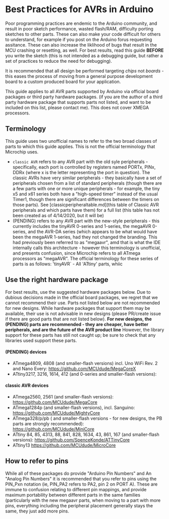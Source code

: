 # Best Practices for AVRs in Arduino
Poor programming practices are endemic to the Arduino community, and result in poor sketch performance, wasted flash/RAM, difficulty porting sketches to other parts. These can also make your code difficult for others to understand, for example if you post on the Arduino forus requesting assitance. These can also increase the liklihood of bugs that result in the MCU crashing or resetting, as well. For best results, read this guide **BEFORE** you write the sketch (this is not intended as a debugging guide, but rather a set of practices to reduce the need for debugging). 

It is recommended that all design be performed targeting *chips* not *boards* - this eases the process of moving from a general purpose development board to a custom produced board for your application.

This guide applies to all AVR parts supported by Arduino via official board packages or third party hardware packages. (if you are the author of a third party hardware package that supports parts not listed, and want to be included on this list, please contact me). This does not cover XMEGA processors. 

## Terminology
This guide uses two unofficial names to refer to the two broad classes of parts to which this guide applies. This is not the official terminology that Microchip uses. 
* `classic AVR` refers to any AVR part with the old syle peripherals - specifically, each port is controlled by registers named PORTx, PINx, DDRx (where x is the letter representing the port in question). The classic AVRs have very similar peripherals - they basically have a set of peripherals chosen from a list of standard peripherals (though there are a few parts with one or more unique peripherals - for example, the tiny x5 and x61 series both have a "high-speed timer" instead of the usual Timer1, though there are significant differences between the timers on those parts). See [classicperipheraltable.md](this table of Classic AVR peripherals and which parts have them) for a full list (this table has not been created as of 4/14/2020, but it will be)
* (PENDING) refers to any AVR part with the new-style peripherals - this currently includes the tinyAVR 0-series and 1-series, the megaAVR 0-series, and the AVR-DA series (which appears to be what would have been the megaAVR 1-series, had they not changed the branding. This had previously been referred to as "megaavr", amd that is what the IDE internally calls this architecture - however this terminology is unofficial, and presents confusion, since Microchip refers to all ATmega processors as "megaAVR".
The official terminology for these series of parts is as follows:
'tinyAVR` - All 'ATtiny' parts, whiic

## Use the right hardware package
For best results, use the suggested hardware packages below. Due to dubious decisions made in the official board packages, we regret that we cannot recommend their use. Parts not listed below are not recommended for new designs. While hardware packages that support them may be available, their use is not advisable in new designs (please PR/create issue if there are good parts that are not listed below).
**For new designs, the (PENDING) parts are recommended - they are cheaper, have better peripherals, and are the future of the AVR product line** However, the library support for these parts has still not caught up; be sure to check that any libraries used support these parts.

#### (PENDING) devices
* ATmega4809, 4808 (and smaller-flash versions) incl. Uno WiFi Rev. 2 and Nano Every: https://github.com/MCUdude/MegaCoreX
* ATtiny3217, 3216, 1614, 412 (and 0-series and smaller-flash versions): 

#### classic AVR devices
* ATmega2560, 2561 (and smaller-flash versions): https://github.com/MCUdude/MegaCore
* ATmega1284p (and smaller-flash versions), incl. Sanguino: https://github.com/MCUdude/MightyCore
* ATmega328/p/pb ( and smaller-flash versions - for new designs, the PB parts are strongly recommended): https://github.com/MCUdude/MiniCore
* ATtiny 84, 85, 4313, 88, 841, 828, 1634, 43, 861, 167 (and smaller-flash versions): https://github.com/SpenceKonde/ATTinyCore
* ATtiny13 https://github.com/MCUdude/MicroCore

## How to refer to pins
While all of these packages do provide "Arduino Pin Numbers" and An "Analog Pin Numbers" it is recommended that you refer to pins using the PIN_Pxn notation (ie, PIN_PA2 refers to PA2, pin 2 on PORT A). These are immune to confusion relating to different pin mappings, and provide maximum portability between different parts in the same families (particularly with the new megaavr parts, when moving to a part with more pins, everything including the peripheral placement generally stays the same, they just add more pins.
